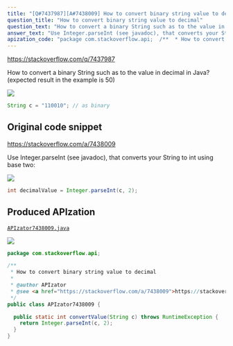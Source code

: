 ```yaml
---
title: "[Q#7437987][A#7438009] How to convert binary string value to decimal"
question_title: "How to convert binary string value to decimal"
question_text: "How to convert a binary String such as to the value in decimal in Java? (expected result in the example is 50)"
answer_text: "Use Integer.parseInt (see javadoc), that converts your String to int using base two:"
apization_code: "package com.stackoverflow.api;  /**  * How to convert binary string value to decimal  *  * @author APIzator  * @see <a href=\"https://stackoverflow.com/a/7438009\">https://stackoverflow.com/a/7438009</a>  */ public class APIzator7438009 {    public static int convertValue(String c) throws RuntimeException {     return Integer.parseInt(c, 2);   } }"
---
```


https://stackoverflow.com/q/7437987

How to convert a binary String such as
to the value in decimal in Java? (expected result in the example is 50)


<div class="code-logo"><img src="/stackoverflow.png" /></div>

```java
String c = "110010"; // as binary
```


## Original code snippet

https://stackoverflow.com/a/7438009

Use Integer.parseInt (see javadoc), that converts your String to int using base two:

<div class="code-logo"><img src="/stackoverflow.png" /></div>

```java
int decimalValue = Integer.parseInt(c, 2);
```

## Produced APIzation

[`APIzator7438009.java`](https://github.com/pasqualesalza/apization-temp-data/raw/master/search/APIzator7438009.java)

<div class="code-logo"><img src="/apizator.png" /></div>

```java
package com.stackoverflow.api;

/**
 * How to convert binary string value to decimal
 *
 * @author APIzator
 * @see <a href="https://stackoverflow.com/a/7438009">https://stackoverflow.com/a/7438009</a>
 */
public class APIzator7438009 {

  public static int convertValue(String c) throws RuntimeException {
    return Integer.parseInt(c, 2);
  }
}

```
